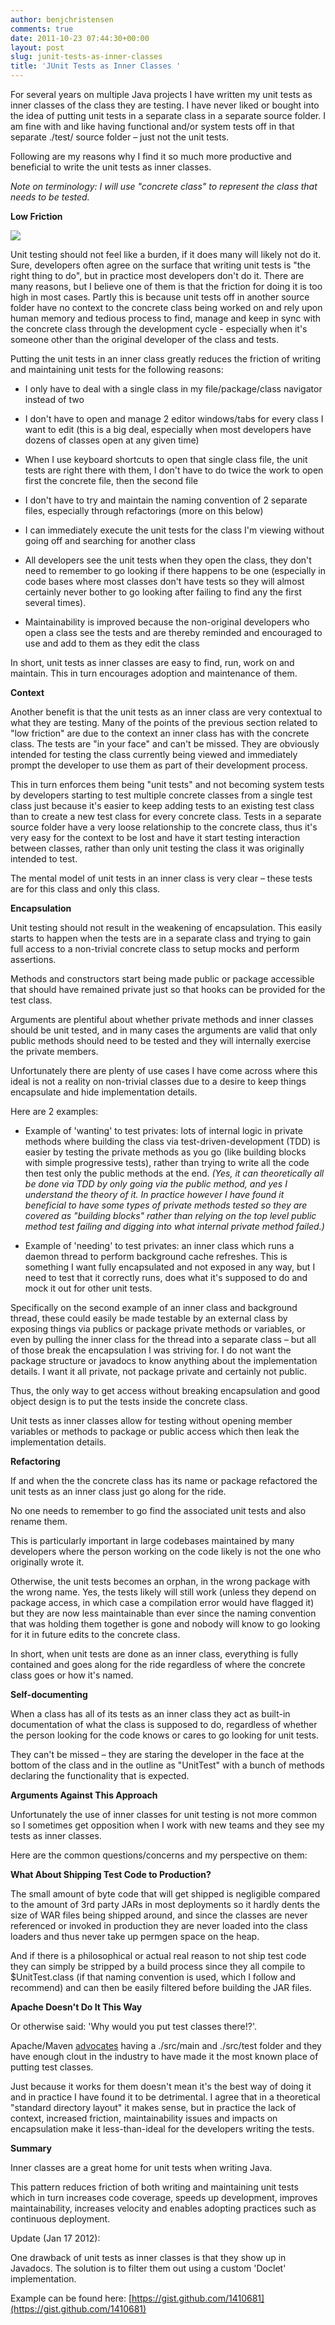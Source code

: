 ```yaml
---
author: benjchristensen
comments: true
date: 2011-10-23 07:44:30+00:00
layout: post
slug: junit-tests-as-inner-classes
title: 'JUnit Tests as Inner Classes '
---
```


For several years on multiple Java projects I have written my unit tests as inner classes of the class they are testing. I have never liked or bought into the idea of putting unit tests in a separate class in a separate source folder. I am fine with and like having functional and/or system tests off in that separate ./test/ source folder – just not the unit tests.

Following are my reasons why I find it so much more productive and beneficial to write the unit tests as inner classes.

_Note on terminology: I will use "concrete class" to represent the class that needs to be tested._

**Low Friction**

[![](http://benjchristensen.files.wordpress.com/2011/10/jsonutilityunittests.png)](https://gist.github.com/1198069)

Unit testing should not feel like a burden, if it does many will likely not do it. Sure, developers often agree on the surface that writing unit tests is "the right thing to do", but in practice most developers don't do it. There are many reasons, but I believe one of them is that the friction for doing it is too high in most cases. Partly this is because unit tests off in another source folder have no context to the concrete class being worked on and rely upon human memory and tedious process to find, manage and keep in sync with the concrete class through the development cycle - especially when it's someone other than the original developer of the class and tests.

Putting the unit tests in an inner class greatly reduces the friction of writing and maintaining unit tests for the following reasons:



	
  * I only have to deal with a single class in my file/package/class navigator instead of two

	
  * I don't have to open and manage 2 editor windows/tabs for every class I want to edit (this is a big deal, especially when most developers have dozens of classes open at any given time)

	
  * When I use keyboard shortcuts to open that single class file, the unit tests are right there with them, I don't have to do twice the work to open first the concrete file, then the second file

	
  * I don't have to try and maintain the naming convention of 2 separate files, especially through refactorings (more on this below)

	
  * I can immediately execute the unit tests for the class I'm viewing without going off and searching for another class

	
  * All developers see the unit tests when they open the class, they don't need to remember to go looking if there happens to be one (especially in code bases where most classes don't have tests so they will almost certainly never bother to go looking after failing to find any the first several times).

	
  * Maintainability is improved because the non-original developers who open a class see the tests and are thereby reminded and encouraged to use and add to them as they edit the class


In short, unit tests as inner classes are easy to find, run, work on and maintain. This in turn encourages adoption and maintenance of them.

**Context**

Another benefit is that the unit tests as an inner class are very contextual to what they are testing. Many of the points of the previous section related to "low friction" are due to the context an inner class has with the concrete class. The tests are "in your face" and can't be missed. They are obviously intended for testing the class currently being viewed and immediately prompt the developer to use them as part of their development process.

This in turn enforces them being "unit tests" and not becoming system tests by developers starting to test multiple concrete classes from a single test class just because it's easier to keep adding tests to an existing test class than to create a new test class for every concrete class. Tests in a separate source folder have a very loose relationship to the concrete class, thus it's very easy for the context to be lost and have it start testing interaction between classes, rather than only unit testing the class it was originally intended to test.

The mental model of unit tests in an inner class is very clear – these tests are for this class and only this class.

**Encapsulation**

Unit testing should not result in the weakening of encapsulation. This easily starts to happen when the tests are in a separate class and trying to gain full access to a non-trivial concrete class to setup mocks and perform assertions.

Methods and constructors start being made public or package accessible that should have remained private just so that hooks can be provided for the test class.

Arguments are plentiful about whether private methods and inner classes should be unit tested, and in many cases the arguments are valid that only public methods should need to be tested and they will internally exercise the private members.

Unfortunately there are plenty of use cases I have come across where this ideal is not a reality on non-trivial classes due to a desire to keep things encapsulate and hide implementation details.

Here are 2 examples:



	
  * Example of 'wanting' to test privates: lots of internal logic in private methods where building the class via test-driven-development (TDD) is easier by testing the private methods as you go (like building blocks with simple progressive tests), rather than trying to write all the code then test only the public methods at the end. _(Yes, it can theoretically all be done via TDD by only going via the public method, and yes I understand the theory of it. In practice however I have found it beneficial to have some types of private methods tested so they are covered as "building blocks" rather than relying on the top level public method test failing and digging into what internal private method failed.)_

	
  * Example of 'needing' to test privates: an inner class which runs a daemon thread to perform background cache refreshes. This is something I want fully encapsulated and not exposed in any way, but I need to test that it correctly runs, does what it's supposed to do and mock it out for other unit tests.


Specifically on the second example of an inner class and background thread, these could easily be made testable by an external class by exposing things via publics or package private methods or variables, or even by pulling the inner class for the thread into a separate class – but all of those break the encapsulation I was striving for. I do not want the package structure or javadocs to know anything about the implementation details. I want it all private, not package private and certainly not public.

Thus, the only way to get access without breaking encapsulation and good object design is to put the tests inside the concrete class.

Unit tests as inner classes allow for testing without opening member variables or methods to package or public access which then leak the implementation details.

**Refactoring**

If and when the the concrete class has its name or package refactored the unit tests as an inner class just go along for the ride.

No one needs to remember to go find the associated unit tests and also rename them.

This is particularly important in large codebases maintained by many developers where the person working on the code likely is not the one who originally wrote it.

Otherwise, the unit tests becomes an orphan, in the wrong package with the wrong name. Yes, the tests likely will still work (unless they depend on package access, in which case a compilation error would have flagged it) but they are now less maintainable than ever since the naming convention that was holding them together is gone and nobody will know to go looking for it in future edits to the concrete class.

In short, when unit tests are done as an inner class, everything is fully contained and goes along for the ride regardless of where the concrete class goes or how it's named.

**Self-documenting**

When a class has all of its tests as an inner class they act as built-in documentation of what the class is supposed to do, regardless of whether the person looking for the code knows or cares to go looking for unit tests.

They can't be missed – they are staring the developer in the face at the bottom of the class and in the outline as "UnitTest" with a bunch of methods declaring the functionality that is expected.

**Arguments Against This Approach**

Unfortunately the use of inner classes for unit testing is not more common so I sometimes get opposition when I work with new teams and they see my tests as inner classes.

Here are the common questions/concerns and my perspective on them:

**What About Shipping Test Code to Production?**

The small amount of byte code that will get shipped is negligible compared to the amount of 3rd party JARs in most deployments so it hardly dents the size of WAR files being shipped around, and since the classes are never referenced or invoked in production they are never loaded into the class loaders and thus never take up permgen space on the heap.

And if there is a philosophical or actual real reason to not ship test code they can simply be stripped by a build process since they all compile to $UnitTest.class (if that naming convention is used, which I follow and recommend) and can then be easily filtered before building the JAR files.

**Apache Doesn't Do It This Way**

Or otherwise said: 'Why would you put test classes there!?'.

Apache/Maven [advocates](http://maven.apache.org/guides/introduction/introduction-to-the-standard-directory-layout.html) having a ./src/main and ./src/test folder and they have enough clout in the industry to have made it the most known place of putting test classes.

Just because it works for them doesn't mean it's the best way of doing it and in practice I have found it to be detrimental. I agree that in a theoretical "standard directory layout" it makes sense, but in practice the lack of context, increased friction, maintainability issues and impacts on encapsulation make it less-than-ideal for the developers writing the tests.

**Summary**

Inner classes are a great home for unit tests when writing Java.

This pattern reduces friction of both writing and maintaining unit tests which in turn increases code coverage, speeds up development, improves maintainability, increases velocity and enables adopting practices such as continuous deployment.



Update (Jan 17 2012):

One drawback of unit tests as inner classes is that they show up in Javadocs. The solution is to filter them out using a custom 'Doclet' implementation.

Example can be found here: [https://gist.github.com/1410681](https://gist.github.com/1410681)
